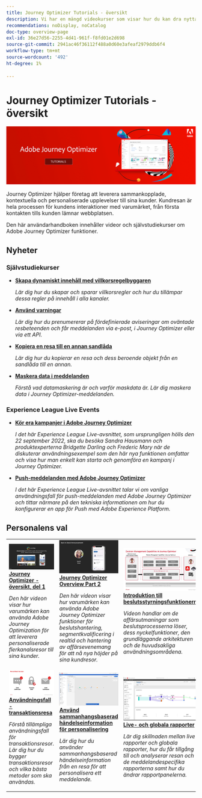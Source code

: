 ```yaml
---
title: Journey Optimizer Tutorials - översikt
description: Vi har en mängd videokurser som visar hur du kan dra nytta av fördelarna med Journey Optimizer.
recommendations: noDisplay, noCatalog
doc-type: overview-page
exl-id: 36e27d56-2255-4d41-961f-f8fd01e2d698
source-git-commit: 2941ac46f36112f488a0d60e3afeaf2979ddb6f4
workflow-type: tm+mt
source-wordcount: '492'
ht-degree: 1%

---
```



# Journey Optimizer Tutorials - översikt

![](./assets/ajo-banner.png)

Journey Optimizer hjälper företag att leverera sammankopplade, kontextuella och personaliserade upplevelser till sina kunder. Kundresan är hela processen för kundens interaktioner med varumärket, från första kontakten tills kunden lämnar webbplatsen.

Den här användarhandboken innehåller videor och självstudiekurser om Adobe Journey Optimizer funktioner.

<div id="whats-new-section">

## Nyheter

### Självstudiekurser

* **[Skapa dynamiskt innehåll med villkorsregelbyggaren](/help/personalize-content/create-dynamic-content.md)**

   *Lär dig hur du skapar och sparar villkorsregler och hur du tillämpar dessa regler på innehåll i alla kanaler.*

* **[Använd varningar](/help/administration/alerts.md)**

   *Lär dig hur du prenumererar på fördefinierade aviseringar om oväntade resbeteenden och får meddelanden via e-post, i Journey Optimizer eller via ett API.*

* **[Kopiera en resa till en annan sandlåda](/help/create-journeys/copy-a-journey.md)**

   *Lär dig hur du kopierar en resa och dess beroende objekt från en sandlåda till en annan.*

* **[Maskera data i meddelanden](/help/privacy/mask-data-in-messages.md)**

   *Förstå vad datamaskering är och varför maskdata är. Lär dig maskera data i Journey Optimizer-meddelanden.*

</div>

### Experience League Live Events

* **[Kör era kampanjer i Adobe Journey Optimizer](https://experienceleague.adobe.com/docs/experience-league-live-events/events/episodes/exl-live-episode-09-22-22.html?lang=en)**

   *I det här Experience League Live-avsnittet, som ursprungligen hölls den 22 september 2022, ska du besöka Sandra Hausmann och produktexperterna Bridgette Darling och Frederic Mary när de diskuterar användningsexempel som den här nya funktionen omfattar och visa hur man enkelt kan starta och genomföra en kampanj i Journey Optimizer.*

* **[Push-meddelanden med Adobe Journey Optimizer](https://experienceleague.adobe.com/docs/experience-league-live-events/events/episodes/exl-live-episode-05-12-22.html)**

   *I det här Experience League Live-avsnittet talar vi om vanliga användningsfall för push-meddelanden med Adobe Journey Optimizer och tittar närmare på den tekniska informationen om hur du konfigurerar en app för Push med Adobe Experience Platform.*

<div id="staff-picks-section">

## Personalens val

<table>
<tr>
  <td>
    <a href="./introduction/journey-optimizer-overview-part-1.md">
      <img alt="Journey Optimizer Overview Part 1 - Deliver omni-channel travel (video)" src="./assets/334174.jpg"/>
    </a>
    <div>
      <a href="./introduction/journey-optimizer-overview-part-1.md">
    <strong>Journey Optimizer - översikt, del 1 </strong>
    </a>
    </div>
    <p>
    <em>Den här videon visar hur varumärken kan använda Adobe Journey Optimization för att leverera personaliserade flerkanalsresor till sina kunder.</em>
    <p>
  </td>
    <td>
    <a href="./introduction/journey-optimizer-overview-part-2.md">
      <img alt="Journey Optimizer Overview Part 2 - Deliver omni channel travel (video)" src="./assets/334175.jpg"/>
    </a>
    <div>
      <a href="./introduction/journey-optimizer-overview-part-2.md">
    <strong>Journey Optimizer Overview Part 2 </strong>
    </a>
    </div>
    <p>
    <em>Den här videon visar hur varumärken kan använda Adobe Journey Optimizer funktioner för beslutshantering, segmentkvalificering i realtid och hantering av affärsevenemang för att nå nya höjder på sina kundresor.</em>
    <p>
  </td>
  </td>
    <td>
    <a href="./decision-management/create-decisions.md">
      <img alt="Introduktion till beslutsstyrningsfunktionerna" src="./assets/326961.jpg"/>
    </a>
    <div>
      <a href="./decision-management/create-decisions.md">
    <strong>Introduktion till beslutsstyrningsfunktionerna </strong>
    </a>
    </div>
    <p>
    <em>Videon handlar om de affärsutmaningar som beslutsprocesserna löser, dess nyckelfunktioner, den grundläggande arkitekturen och de huvudsakliga användningsområdena.

</em>
    <p>
  </td>
</tr>
<tr>
  <td>
    <a href="./create-journeys/use-case-transactional-journey.md">
      <img alt="Användningsfall - transaktionsresa " src="./assets/334202.jpeg"/>
    </a>
    <div>
      <a href="./create-journeys/use-case-transactional-journey.md">
    <strong>Användningsfall - transaktionsresa </strong>
    </a>
    </div>
    <p>
    <em>Förstå tillämpliga användningsfall för transaktionsresor. Lär dig hur du bygger transaktionsresor och vilka bästa metoder som ska användas.</em>
    <p>
  </td>
    <td>
    <a href="./personalize-content/use-contextual-event-information-for-personalization.md">
      <img alt="Använd sammanhangsbaserad händelseinformation för personalisering" src="./assets/334165.jpg"/>
    </a>
    <div>
      <a href="./personalize-content/use-contextual-event-information-for-personalization.md">
    <strong>Använd sammanhangsbaserad händelseinformation för personalisering </strong>
    </a>
    </div>
    <p>
    <em>Lär dig hur du använder sammanhangsbaserad händelseinformation från en resa för att personalisera ett meddelande.</em>
    <p>
  </td>
  </td>
    <td>
    <a href="./report-and-monitor/live-and-global-reports.md">
      <img alt="Live- och globala rapporter" src="./assets/334108.jpg"/>
    </a>
    <div>
      <a href="./report-and-monitor/live-and-global-reports.md">
    <strong>Live- och globala rapporter </strong>
    </a>
    </div>
    <p>
    <em>Lär dig skillnaden mellan live-rapporter och globala rapporter, hur du får tillgång till och analyserar resan och de meddelandespecifika rapporterna samt hur du ändrar rapportpanelerna.

</em>
    <p>
  </td>
</tr>
</table>

</div>
